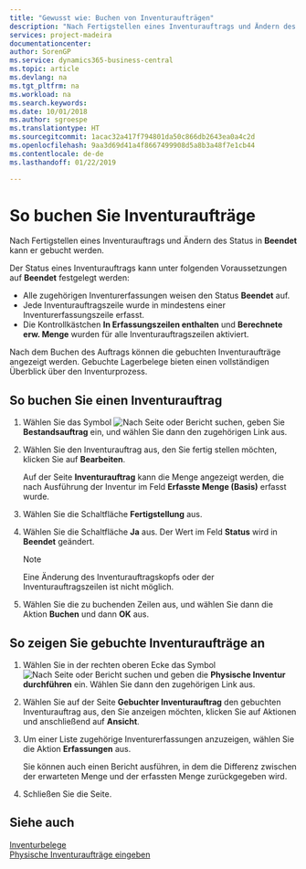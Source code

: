 ```yaml
---
title: "Gewusst wie: Buchen von Inventuraufträgen"
description: "Nach Fertigstellen eines Inventurauftrags und Ändern des Status in Beendet kann er gebucht werden."
services: project-madeira
documentationcenter: 
author: SorenGP
ms.service: dynamics365-business-central
ms.topic: article
ms.devlang: na
ms.tgt_pltfrm: na
ms.workload: na
ms.search.keywords: 
ms.date: 10/01/2018
ms.author: sgroespe
ms.translationtype: HT
ms.sourcegitcommit: 1acac32a417f794801da50c866db2643ea0a4c2d
ms.openlocfilehash: 9aa3d69d41a4f8667499908d5a8b3a48f7e1cb44
ms.contentlocale: de-de
ms.lasthandoff: 01/22/2019

---
```

# <a name="post-physical-inventory-orders"></a>So buchen Sie Inventuraufträge
Nach Fertigstellen eines Inventurauftrags und Ändern des Status in **Beendet** kann er gebucht werden.  

Der Status eines Inventurauftrags kann unter folgenden Voraussetzungen auf **Beendet** festgelegt werden:  

- Alle zugehörigen Inventurerfassungen weisen den Status **Beendet** auf.  
- Jede Inventurauftragszeile wurde in mindestens einer Inventurerfassungszeile erfasst.  
- Die Kontrollkästchen **In Erfassungszeilen enthalten** und **Berechnete erw. Menge** wurden für alle Inventurauftragszeilen aktiviert.  

Nach dem Buchen des Auftrags können die gebuchten Inventuraufträge angezeigt werden. Gebuchte Lagerbelege bieten einen vollständigen Überblick über den Inventurprozess.  

## <a name="to-post-a-physical-inventory-order"></a>So buchen Sie einen Inventurauftrag  

1.  Wählen Sie das Symbol ![Nach Seite oder Bericht suchen](../../media/ui-search/search_small.png "Symbol „Nach Seite oder Bericht suchen”"), geben Sie **Bestandsauftrag** ein, und wählen Sie dann den zugehörigen Link aus.  
2.  Wählen Sie den Inventurauftrag aus, den Sie fertig stellen möchten, klicken Sie auf **Bearbeiten**.  

    Auf der Seite **Inventurauftrag** kann die Menge angezeigt werden, die nach Ausführung der Inventur im Feld **Erfasste Menge (Basis)** erfasst wurde.  

3.  Wählen Sie die Schaltfläche **Fertigstellung** aus.  
4.  Wählen Sie die Schaltfläche **Ja** aus. Der Wert im Feld **Status** wird in **Beendet** geändert.  

    > [!NOTE]  
    >  Eine Änderung des Inventurauftragskopfs oder der Inventurauftragszeilen ist nicht möglich.  

5.  Wählen Sie die zu buchenden Zeilen aus, und wählen Sie dann die Aktion **Buchen** und dann **OK** aus.  

## <a name="to-view-posted-physical-inventory-orders"></a>So zeigen Sie gebuchte Inventuraufträge an  

1.  Wählen Sie in der rechten oberen Ecke das Symbol ![Nach Seite oder Bericht suchen](../../media/ui-search/search_small.png "Nach Seite oder Bericht suchen") und geben die **Physische Inventur durchführen** ein. Wählen Sie dann den zugehörigen Link aus.  
2.  Wählen Sie auf der Seite **Gebuchter Inventurauftrag** den gebuchten Inventurauftrag aus, den Sie anzeigen möchten, klicken Sie auf Aktionen und anschließend auf **Ansicht**.  
3.  Um einer Liste zugehörige Inventurerfassungen anzuzeigen, wählen Sie die Aktion **Erfassungen** aus.  

    Sie können auch einen Bericht ausführen, in dem die Differenz zwischen der erwarteten Menge und der erfassten Menge zurückgegeben wird.  

4.  Schließen Sie die Seite.  

## <a name="see-also"></a>Siehe auch  
 [Inventurbelege](physical-inventory-documents.md)   
 [Physische Inventuraufträge eingeben](how-to-enter-physical-inventory-orders.md)

